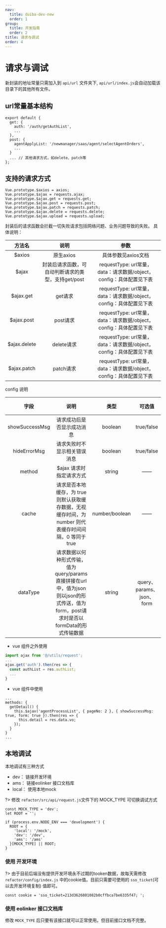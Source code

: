 ```yaml
---
nav:
  title: duiba-dev-new
  order: 1
group:
  title: 开发指南
  order: 2
title: 请求与调试
order: 4
---
```


# 请求与调试
新封装的地址常量只需加入到 `api/url` 文件夹下, `api/url/index.js`会自动加载该目录下的其他所有文件。

## url常量基本结构
```
export default {
  get: {
    auth: '/auth/getAuthList',
    ...
  },
  post: {
    agentApplyList: '/newmanager/saas/agent/selectAgentOrders',
    ...
  }
  ... // 其他请求方式，如delete、patch等
};
```

## 支持的请求方式
```
Vue.prototype.$axios = axios;
Vue.prototype.$ajax = requests.ajax;
Vue.prototype.$ajax.get = requests.get;
Vue.prototype.$ajax.post = requests.post;
Vue.prototype.$ajax.patch = requests.patch;
Vue.prototype.$ajax.delete = requests.delete;
Vue.prototype.$ajax.upload = requests.upload;
```
封装后的请求函数会拦截一切失败请求包括网络问题、业务问题导致的失败。
具体说明：

方法名|说明|参数
:---:|:--:|:---:
$axios|原生axios|具体参数见axios文档
$ajax|封装后请求函数，可自动判断请求的类型，支持get/post|requestType: url常量，data：请求数据/object，config：具体配置见下表
$ajax.get|get请求|requestType: url常量，data：请求数据/object，config：具体配置见下表
$ajax.post|post请求|requestType: url常量，data：请求数据/object，config：具体配置见下表
$ajax.delete|delete请求|requestType: url常量，data：请求数据/object，config：具体配置见下表
$ajax.patch|patch请求|requestType: url常量，data：请求数据/object，config：具体配置见下表

config 说明

字段|说明|类型|可选值|默认值
:---:|:--:|:---:|:--:|:---:
showSuccessMsg|请求成功后是否显示成功消息|boolean|true/false|false
hideErrorMsg|请求失败时不显示相关错误消息|boolean|true/false|false
method|$ajax 请求时指定请求方式|string|——|——
cache|请求是否本地缓存，为 true 则默认获取缓存数据，无视缓存时间，为 number 则代表缓存时间间隔，0 等同于 true|number/boolean|——|false
dataType|请求数据以何种形式传输，值为query/params直接拼接在url中，值为json则以json的形式传送，值为form，post请求时是否以formData的形式传输数据|string|query、params、json、form|——

* vue 组件之外使用
``` router/routeRequire.js
import ajax from '@/utils/request';
...
ajax.get('auth').then(res => {
  const authList = res.authList;
  ...
}
```
* vue 组件中使用
```
...
methods: {
  getDetail() {
    this.$ajax('agentProcessList', { pageNo: 2 }, { showSuccessMsg: true, form: true }).then(res => {
      this.detail = res.data.vo;
    });
  }
}
...
```
## 本地调试
本地调试有三种方式
* dev： 链接开发环境
* ams： 链接eolinker 接口文档库
* local： 使用本地mock

?> 修改 `refactor/src/api/request.js`文件下的 MOCK_TYPE 可切换调试方式
```
const MOCK_TYPE = 'dev';
let ROOT = '';

if (process.env.NODE_ENV === 'development') {
  ROOT = {
    'local': '/mock',
    'dev': '/dev',
    'ams': '/ams'
  }[MOCK_TYPE] || ROOT;
}
```

### 使用 开发环境
?> 由于目前后端没有提供开发环境永不过期的tooken数据，故每天需修改 `refactor/config/index.js` 中的cookie值。目前只需要可使用的 `sso_ticket`(可以去开发环境复制) 值即可。
```
const cookie = 'sso_ticket=213d3626801082b0cffbca7be6335f47; ';
```
### 使用 eolinker 接口文档库
修改 `MOCK_TYPE` 后只要有该接口就可以正常使用。但目前接口文档不完整。
